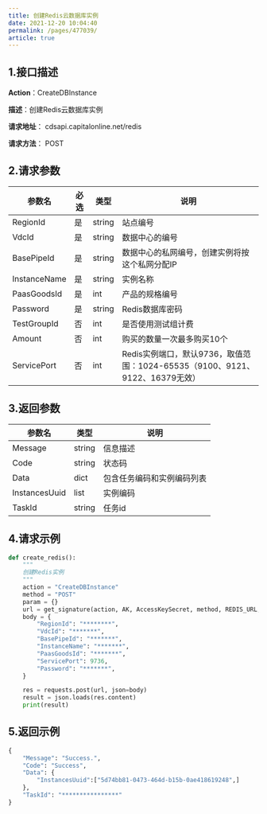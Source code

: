 ```yaml
---
title: 创建Redis云数据库实例
date: 2021-12-20 10:04:40
permalink: /pages/477039/
article: true
---
```


## 1.接口描述

**Action**：CreateDBInstance

**描述**：创建Redis云数据库实例

**请求地址**： cdsapi.capitalonline.net/redis

**请求方法**： POST

## 2.请求参数

| 参数名       | 必选 | 类型   | 说明                                                         |
| ------------ | ---- | ------ | ------------------------------------------------------------ |
| RegionId     | 是   | string | 站点编号                                                     |
| VdcId        | 是   | string | 数据中心的编号                                               |
| BasePipeId   | 是   | string | 数据中心的私网编号，创建实例将按这个私网分配IP               |
| InstanceName | 是   | string | 实例名称                                                     |
| PaasGoodsId  | 是   | int    | 产品的规格编号                                               |
| Password     | 是   | string | Redis数据库密码                                              |
| TestGroupId  | 否   | int    | 是否使用测试组计费                                           |
| Amount       | 否   | int    | 购买的数量一次最多购买10个                                   |
| ServicePort  | 否   | int    | Redis实例端口，默认9736，取值范围：1024-65535（9100、9121、9122、16379无效） |

## 3.返回参数

| 参数名        | 类型   | 说明                       |
| ------------- | ------ | -------------------------- |
| Message       | string | 信息描述                   |
| Code          | string | 状态码                     |
| Data          | dict   | 包含任务编码和实例编码列表 |
| InstancesUuid | list   | 实例编码                   |
| TaskId        | string | 任务id                     |

## 4.请求示例

```python
def create_redis():
    """
    创建Redis实例
    """
    action = "CreateDBInstance"
    method = "POST"
    param = {}
    url = get_signature(action, AK, AccessKeySecret, method, REDIS_URL, param=param)
    body = {
        "RegionId": "********",
        "VdcId": "*******",
        "BasePipeId": "*******",
        "InstanceName": "*******",
        "PaasGoodsId": "*******",
        "ServicePort": 9736,
        "Password": "*******",
    }

    res = requests.post(url, json=body)
    result = json.loads(res.content)
    print(result)
```

## 5.返回示例

```python
{
    "Message": "Success.",
    "Code": "Success",
    "Data": {
        "InstancesUuid":["5d74bb81-0473-464d-b15b-0ae418619248",]
    },
    "TaskId": "****************"
}
```

